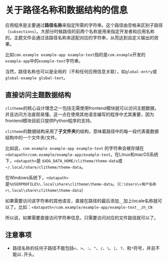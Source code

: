 # 关于路径名称和数据结构的信息

应用程序是主要通过**路径名称**来指定所需的字符串。这个路径由空格来区别子路径（`subsections`）。大部分时候路径的前两个名称是用来指定开发者和应用名称的。主题文件会通过该路径名称来适配对应的字符串，从而达到自定义输出的效果。

比如`com.example example-app example-text`指的是`com.example`开发的`example-app`中的`example-text`字符串。

当然，路径名称也可以是全局的（不和任何应用信息关联），如`global-entry`或`global-example global-text`。

## 直接访问主题数据结构

`clitheme`的核心设计理念之一包括无需使用frontend模块就可以访问主题数据，并且访问方法直观易懂。这一点在使用其他语言编写的程序中尤其重要，因为frontend模块目前只提供Python程序的支持。

`clitheme`的数据结构采用了**子文件夹**的结构，意味着路径中的每一段代表着数据结构中的一个文件夹/文件。

比如说，`com.example example-app example-text` 的字符串会被存储在`<datapath>/com.example/example-app/example-text`。在Linux和macOS系统下，`<datapath>`是 `$XDG_DATA_HOME/clitheme/theme-data`或`~/.local/share/clitheme/theme-data`。

在Windows系统下，`<datapath>`是`%USERPROFILE%\.local\share\clitheme\theme-data`。（`C:\Users\<用户名称>\.local\share\clitheme\theme-data`）

如果需要访问该字符串的其他语言，直接在路径的最后添加`__`加上locale名称就可以了。比如：`<datapath>/com.example/example-app/example-text__zh_CN`

所以说，如果需要直接访问字符串信息，只需要访问对应的文件路径就可以了。

## 注意事项

- 路径名称的任何子路径不能包括`<`、`>`、`:`、`"`、`/`、`\`、`|`、`?`、和`*`符号，并且不能以`.`开头。
